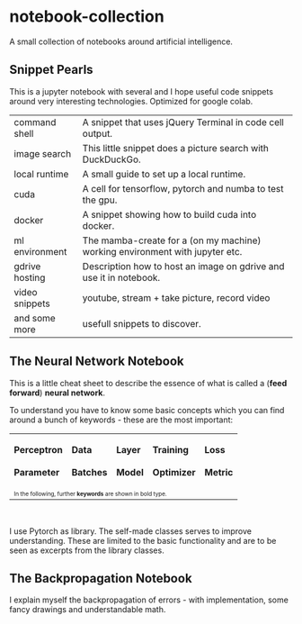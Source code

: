 # notebook-collection

A small collection of notebooks around artificial intelligence.

## Snippet Pearls
This is a jupyter notebook with several and I hope useful
code snippets around very interesting technologies. Optimized for google colab.

<table>
<tr><td>command shell</td><td>A snippet that uses jQuery Terminal in code cell output.</td></tr>
<tr><td>image search</td><td>This little snippet does a picture search with DuckDuckGo.</td></tr>
<tr><td>local runtime</td><td>A small guide to set up a local runtime.</td></tr>
<tr><td>cuda</td><td>A cell for tensorflow, pytorch and numba to test the gpu.</td></tr>
<tr><td>docker</td><td>A snippet showing how to build cuda into docker.</td></tr>
<tr><td>ml environment</td><td>The mamba-create for a (on my machine) working environment with jupyter etc.</td></tr>
<tr><td>gdrive hosting</td><td>Description how to host an image on gdrive and use it in notebook.</td></tr>
<tr><td>video snippets</td><td>youtube, stream + take picture, record video</td></tr>
<tr><td>and some more</td><td>usefull snippets to discover.</td></tr>
</table>

## The Neural Network Notebook

This is a little cheat sheet to describe the essence of what is called a (**feed forward**) **neural network**.

To understand you have to know some basic concepts which you can find around a bunch of keywords - these are the most important: 

<table width='600'>
<tr><td><p><b>Perceptron<br><br>Parameter</td><td><p><b>Data<br><br>Batches</td><td><p><b>Layer<br><br>Model</td><td><p><b>Training<br><br>Optimizer</td><td><p><b>Loss<br><br>Metric</td></tr>
<tr><td colspan=5><font size='-5'>In the following, further <b>keywords</b> are shown in bold type.</font></td></tr>
</table><br>

I use Pytorch as library. The self-made classes serves to improve understanding. These are limited to the basic functionality and are to be seen as excerpts from the library classes.

## The Backpropagation Notebook

I explain myself the backpropagation of errors - with implementation, some fancy drawings and understandable math.